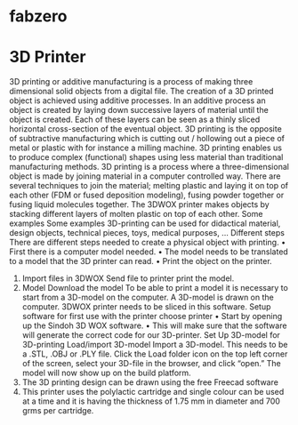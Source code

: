 # fabzero
# 3D Printer
3D printing or additive manufacturing is a process of making three dimensional solid objects from a digital file.
The creation of a 3D printed object is achieved using additive processes. In an additive process an object is created by laying down successive layers of material until the object is created. Each of these layers can be seen as a thinly sliced horizontal cross-section of the eventual object.
3D printing is the opposite of subtractive manufacturing which is cutting out / hollowing out a piece of metal or plastic with for instance a milling machine.
3D printing enables us to produce complex (functional) shapes using less material than traditional manufacturing methods.
3D printing is a process where a three-dimensional object is made by joining material in a computer controlled way. There are several techniques to join the material; melting plastic and laying it on top of each other (FDM or fused deposition modeling), fusing powder together or fusing liquid molecules together. The 3DWOX printer makes objects by stacking different layers of molten plastic on top of each other. Some examples Some examples 3D-printing can be used for didactical material, design objects, technical pieces, toys, medical purposes, ...
Different steps There are different steps needed to create a physical object with printing. • First there is a computer model needed. • The model needs to be translated to a model that the 3D printer can read. • Print the object on the printer. 
1.	Import files in 3DWOX Send file to printer print the model.
2.	Model Download the model To be able to print a model it is necessary to start from a 3D-model on the computer. A 3D-model is drawn on the computer. 3DWOX printer needs to be sliced in this software. Setup software for first use with the printer choose printer • Start by opening up the Sindoh 3D WOX software. •  This will make sure that the software will generate the correct code for our 3D-printer. Set Up 3D-model for 3D-printing Load/import 3D-model Import a 3D-model. This needs to be a .STL, .OBJ or .PLY file. Click the Load folder icon on the top left corner of the screen, select your 3D-file in the browser, and click “open.” The model will now show up on the build platform.
3.	The 3D printing design can be drawn using the free Freecad software
4.	This printer uses the polylactic cartridge and single colour can be used at a time and it is having the thickness of 1.75 mm in diameter and 700 grms per cartridge.

